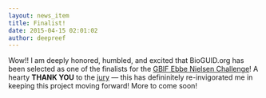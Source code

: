 ```yaml
---
layout: news_item
title: Finalist!
date: 2015-04-15 02:01:02
author: deepreef
---
```


Wow!!  I am deeply honored, humbled, and excited that BioGUID.org has been selected as one of the finalists for the [GBIF Ebbe Nielsen Challenge]! A hearty **THANK YOU** to the [jury] — this has defininitely re-invigorated me in keeping this project moving forward!  More to come soon!

[GBIF Ebbe Nielsen Challenge]: http://gbif.challengepost.com/submissions
[jury]: http://gbif.challengepost.com/details/jury